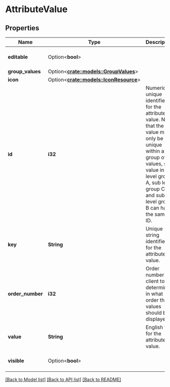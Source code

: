 # AttributeValue

## Properties

Name | Type | Description | Notes
------------ | ------------- | ------------- | -------------
**editable** | Option<**bool**> |  | [optional][default to true]
**group_values** | Option<[**crate::models::GroupValues**](GroupValues.md)> |  | [optional]
**icon** | Option<[**crate::models::IconResource**](IconResource.md)> |  | [optional]
**id** | **i32** | Numeric unique identifier for the attribute value. Note that the value must only be unique within a group of values, so value in top level group A, sub level group C and sub level group B can have the same ID. | 
**key** | **String** | Unique string identifier for the attribute value. | 
**order_number** | **i32** | Order number for client to determine in what order the values should be displayed. | 
**value** | **String** | English text for the attribute value. | 
**visible** | Option<**bool**> |  | [optional][default to true]

[[Back to Model list]](../README.md#documentation-for-models) [[Back to API list]](../README.md#documentation-for-api-endpoints) [[Back to README]](../README.md)


